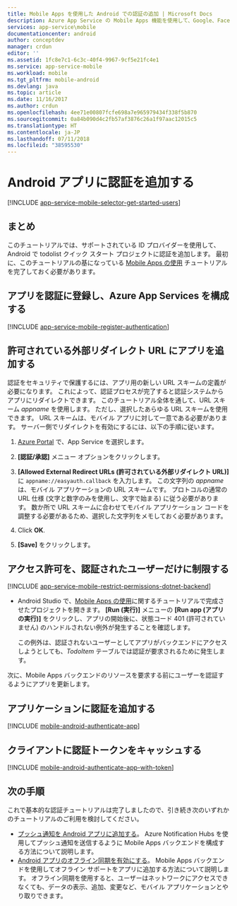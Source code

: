```yaml
---
title: Mobile Apps を使用した Android での認証の追加 | Microsoft Docs
description: Azure App Service の Mobile Apps 機能を使用して、Google、Facebook、Twitter、Microsoft などのさまざまな ID プロバイダーを通じて Android アプリのユーザーを認証する方法について説明します。
services: app-service\mobile
documentationcenter: android
author: conceptdev
manager: crdun
editor: ''
ms.assetid: 1fc8e7c1-6c3c-40f4-9967-9cf5e21fc4e1
ms.service: app-service-mobile
ms.workload: mobile
ms.tgt_pltfrm: mobile-android
ms.devlang: java
ms.topic: article
ms.date: 11/16/2017
ms.author: crdun
ms.openlocfilehash: 4ee71e00807fcfe698a7e965979434f338f5b870
ms.sourcegitcommit: 0a84b090d4c2fb57af3876c26a1f97aac12015c5
ms.translationtype: HT
ms.contentlocale: ja-JP
ms.lasthandoff: 07/11/2018
ms.locfileid: "38595530"
---
```

# <a name="add-authentication-to-your-android-app"></a>Android アプリに認証を追加する
[!INCLUDE [app-service-mobile-selector-get-started-users](../../includes/app-service-mobile-selector-get-started-users.md)]

## <a name="summary"></a>まとめ
このチュートリアルでは、サポートされている ID プロバイダーを使用して、Android で todolist クイック スタート プロジェクトに認証を追加します。 最初に、このチュートリアルの基になっている [Mobile Apps の使用] チュートリアルを完了しておく必要があります。

## <a name="register"></a>アプリを認証に登録し、Azure App Services を構成する
[!INCLUDE [app-service-mobile-register-authentication](../../includes/app-service-mobile-register-authentication.md)]

## <a name="redirecturl"></a>許可されている外部リダイレクト URL にアプリを追加する

認証をセキュリティで保護するには、アプリ用の新しい URL スキームの定義が必要になります。 これによって、認証プロセスが完了すると認証システムからアプリにリダイレクトできます。 このチュートリアル全体を通して、URL スキーム _appname_ を使用します。 ただし、選択したあらゆる URL スキームを使用できます。 URL スキームは、モバイル アプリに対して一意である必要があります。 サーバー側でリダイレクトを有効にするには、以下の手順に従います。

1. [Azure Portal] で、App Service を選択します。

2. **[認証/承認]** メニュー オプションをクリックします。

3. **[Allowed External Redirect URLs (許可されている外部リダイレクト URL)]** に `appname://easyauth.callback` を入力します。  この文字列の _appname_ は、モバイル アプリケーションの URL スキームです。  プロトコルの通常の URL 仕様 (文字と数字のみを使用し、文字で始まる) に従う必要があります。  数か所で URL スキームに合わせてモバイル アプリケーション コードを調整する必要があるため、選択した文字列をメモしておく必要があります。

4. Click **OK**.

5. **[Save]** をクリックします。

## <a name="permissions"></a>アクセス許可を、認証されたユーザーだけに制限する
[!INCLUDE [app-service-mobile-restrict-permissions-dotnet-backend](../../includes/app-service-mobile-restrict-permissions-dotnet-backend.md)]

* Android Studio で、[Mobile Apps の使用]に関するチュートリアルで完成させたプロジェクトを開きます。 **[Run (実行)]** メニューの **[Run app (アプリの実行)]** をクリックし、アプリの開始後に、状態コード 401 (許可されていません) のハンドルされない例外が発生することを確認します。

     この例外は、認証されないユーザーとしてアプリがバックエンドにアクセスしようとしても、*TodoItem* テーブルでは認証が要求されるために発生します。

次に、Mobile Apps バックエンドのリソースを要求する前にユーザーを認証するようにアプリを更新します。

## <a name="add-authentication-to-the-app"></a>アプリケーションに認証を追加する
[!INCLUDE [mobile-android-authenticate-app](../../includes/mobile-android-authenticate-app.md)]



## <a name="cache-tokens"></a>クライアントに認証トークンをキャッシュする
[!INCLUDE [mobile-android-authenticate-app-with-token](../../includes/mobile-android-authenticate-app-with-token.md)]

## <a name="next-steps"></a>次の手順
これで基本的な認証チュートリアルは完了しましたので、引き続き次のいずれかのチュートリアルのご利用を検討してください。

* [プッシュ通知を Android アプリに追加する](app-service-mobile-android-get-started-push.md)。
  Azure Notification Hubs を使用してプッシュ通知を送信するように Mobile Apps バックエンドを構成する方法について説明します。
* [Android アプリのオフライン同期を有効にする](app-service-mobile-android-get-started-offline-data.md)。
  Mobile Apps バックエンドを使用してオフライン サポートをアプリに追加する方法について説明します。 オフライン同期を使用すると、ユーザーはネットワークにアクセスできなくても、データの表示、追加、変更など、モバイル アプリケーションとやり取りできます。

<!-- Anchors. -->
[Register your app for authentication and configure Mobile Services]: #register
[Restrict table permissions to authenticated users]: #permissions
[Add authentication to the app]: #add-authentication
[Store authentication tokens on the client]: #cache-tokens
[Refresh expired tokens]: #refresh-tokens
[Next Steps]:#next-steps


<!-- URLs. -->
[Mobile Apps の使用]: app-service-mobile-android-get-started.md
[Azure Portal]: https://portal.azure.com/
